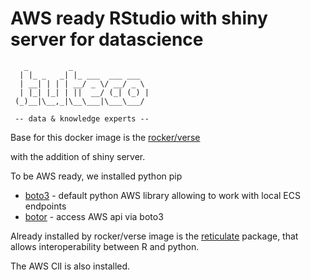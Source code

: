# AWS ready RStudio with shiny server for datascience
```
   _         _                 
  | |_ _   _| |_ ___  ___ ___  
  | __| | | | __/ _ \/ __/ _ \ 
  | |_| |_| | ||  __/ (_| (_) |
 (_)__|\__,_|\__\___|\___\___/ 
 
 -- data & knowledge experts --                              
```
Base for this docker image is the 
[rocker/verse](https://github.com/rocker-org/rocker-versioned2)

with the addition of shiny server. 

To be AWS ready, we installed python pip
- [boto3](https://aws.amazon.com/sdk-for-python/) - default python AWS library allowing to work with local ECS endpoints
- [botor](https://daroczig.github.io/botor/) - access AWS api via boto3

Already installed by rocker/verse image is the [reticulate](https://rstudio.github.io/reticulate/) package,
that allows interoperability between R and python.

The AWS ClI is also installed.


